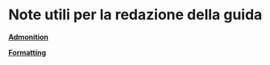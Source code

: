 # Note utili per la redazione della guida

[**Admonition**](https://squidfunk.github.io/mkdocs-material/reference/admonitions/)

[**Formatting**](https://squidfunk.github.io/mkdocs-material/reference/formatting/)
